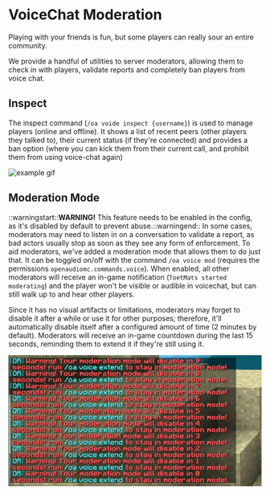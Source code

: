 [//]: # (TITLE:Proximity Voice Chat Moderation)
[//]: # (ICON:fas fa-user-shield)
[//]: # (DESCRIPTION:How to moderate your player experience with Mutes and bans)
[//]: # (TAGS:voice,voicechat,proximity,talking,calling,calls)
[//]: # (COMMANDS:/oa pv inspect {username},Loads a GUI showing names of the 15 most recent players that they talked to, when they were last seen, as well as allowing you to ban them from using Proximity Voice Chat at all.)
[//]: # (COMMANDS:/oa vc inspect {username},Loads a GUI showing names of the 15 most recent players that they talked to, when they were last seen, as well as allowing you to ban them from using Proximity Voice Chat at all.)
[//]: # (COMMANDS:/oa voice inspect {username},Loads a GUI showing names of the 15 most recent players that they talked to, when they were last seen, as well as allowing you to ban them from using Proximity Voice Chat at all.)
[//]: # (COMMANDS:/oa voicechat inspect {username},Loads a GUI showing names of the 15 most recent players that they talked to, when they were last seen, as well as allowing you to ban them from using Proximity Voice Chat at all.)
[//]: # (COMMANDS:/oa proximity inspect {username},Loads a GUI showing names of the 15 most recent players that they talked to, when they were last seen, as well as allowing you to ban them from using Proximity Voice Chat at all.)

# VoiceChat Moderation
Playing with your friends is fun, but some players can really sour an entire community.

We provide a handful of utilities to server moderators, allowing them to check in with players, validate reports and completely ban players from voice chat.

## Inspect
The inspect command (`/oa voide inspect {username}`) is used to manage players (online and offline). It shows a list of recent peers (other players they talked to), their current status (if they're connected) and provides a ban option (where you can kick them from their current call, and prohibit them from using voice-chat again)

![example gif](assets/Screen_Recording_2022-09-17_at_13.50.44.gif)

## Moderation Mode
::warningstart::<strong>WARNING!</strong> This feature needs to be enabled in the config, as it's disabled by default to prevent abuse.::warningend::
In some cases, moderators may need to listen in on a conversation to validate a report, as bad actors usually stop as soon as they see any form of enforcement. To aid moderators, we've added a moderation mode that allows them to do just that.
It can be toggled on/off with the command `/oa voice mod` (requires the permissions `openaudiomc.commands.voice`). When enabled, all other moderators will receive an in-game notification (`ToetMats started moderating`) and the player won't be visible or audible in voicechat, but can still walk up to and hear other players.

Since it has no visual artifacts or limitations, moderators may forget to disable it after a while or use it for other purposes; therefore, it'll automatically disable itself after a configured amount of time (2 minutes by default). Moderators will receive an in-game countdown during the last 15 seconds, reminding them to extend it if they're still using it.

![mod renew screenshot](assets/modrenew.png)
